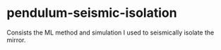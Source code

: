 # pendulum-seismic-isolation
Consists the ML method and simulation I used to seismically isolate the mirror.
